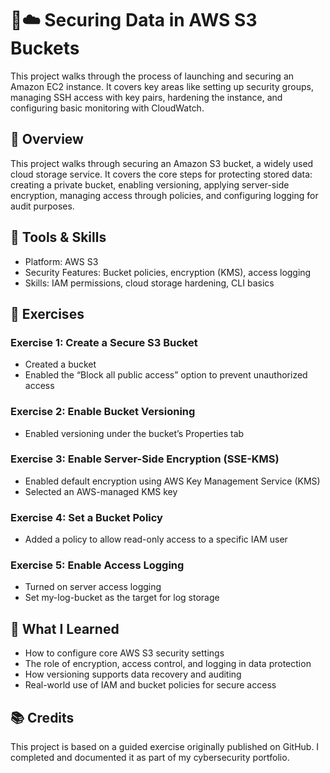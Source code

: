 # 🔐☁️ Securing Data in AWS S3 Buckets

This project walks through the process of launching and securing an Amazon EC2 instance. It covers key areas like setting up security groups, managing SSH access with key pairs, hardening the instance, and configuring basic monitoring with CloudWatch.

## 🎯 Overview

This project walks through securing an Amazon S3 bucket, a widely used cloud storage service. It covers the core steps for protecting stored data: creating a private bucket, enabling versioning, applying server-side encryption, managing access through policies, and configuring logging for audit purposes.

## 🔧 Tools & Skills
  - Platform: AWS S3
  - Security Features: Bucket policies, encryption (KMS), access logging
  - Skills: IAM permissions, cloud storage hardening, CLI basics

## 🧪 Exercises

### Exercise 1: Create a Secure S3 Bucket

- Created a bucket
- Enabled the “Block all public access” option to prevent unauthorized access

### Exercise 2: Enable Bucket Versioning

- Enabled versioning under the bucket’s Properties tab

### Exercise 3: Enable Server-Side Encryption (SSE-KMS)

- Enabled default encryption using AWS Key Management Service (KMS)
- Selected an AWS-managed KMS key

### Exercise 4: Set a Bucket Policy

- Added a policy to allow read-only access to a specific IAM user

### Exercise 5: Enable Access Logging

- Turned on server access logging
- Set my-log-bucket as the target for log storage

## 🧠 What I Learned

- How to configure core AWS S3 security settings
- The role of encryption, access control, and logging in data protection
- How versioning supports data recovery and auditing
- Real-world use of IAM and bucket policies for secure access

## 📚 Credits

This project is based on a guided exercise originally published on GitHub. I completed and documented it as part of my cybersecurity portfolio.

